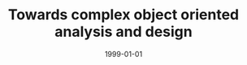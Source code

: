---
# Documentation: https://wowchemy.com/docs/managing-content/

title: Towards complex object oriented analysis and design
subtitle: ''
summary: ''
authors:
- Ludwik Kuźniarz
- piasecki
tags: []
categories: []
date: '1999-01-01'
lastmod: 2022-10-07T05:08:48Z
featured: false
draft: false

# Featured image
# To use, add an image named `featured.jpg/png` to your page's folder.
# Focal points: Smart, Center, TopLeft, Top, TopRight, Left, Right, BottomLeft, Bottom, BottomRight.
image:
  caption: ''
  focal_point: ''
  preview_only: false

# Projects (optional).
#   Associate this post with one or more of your projects.
#   Simply enter your project's folder or file name without extension.
#   E.g. `projects = ["internal-project"]` references `content/project/deep-learning/index.md`.
#   Otherwise, set `projects = []`.
projects: []
publishDate: '2022-10-07T05:08:47.710858Z'
publication_types:
- '1'
abstract: ''
publication: "*Human-computer interaction. Proceedings of HCI International '99 (the\
  \ 8th International Conference on Human-Computer Interaction), Munich, Germany,\
  \ August 22-26, 1999. Vol. 1. Ergonomics and user interfaces*"
---